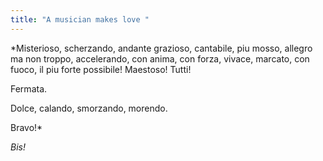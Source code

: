 ```yaml
---
title: "A musician makes love "
---
```

*Misterioso, scherzando, andante grazioso, cantabile, piu mosso, allegro ma non troppo, accelerando, con anima, con forza, vivace, marcato, con fuoco, il piu forte possibile! Maestoso! Tutti!

Fermata.

Dolce, calando, smorzando, morendo.

Bravo!* 

*Bis!*

